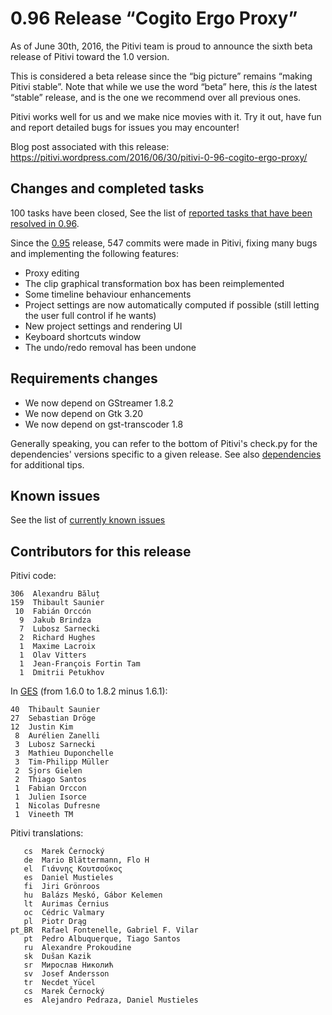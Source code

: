 # 0.96 Release “Cogito Ergo Proxy”

As of June 30th, 2016, the Pitivi team is proud to announce the sixth
beta release of Pitivi toward the 1.0 version.

This is considered a beta release since the “big picture” remains
“making Pitivi stable”. Note that while we use the word “beta” here,
this *is* the latest “stable” release, and is the one we recommend over
all previous ones.

Pitivi works well for us and we make nice movies with it. Try it out,
have fun and report detailed bugs for issues you may encounter!

Blog post associated with this release:
<https://pitivi.wordpress.com/2016/06/30/pitivi-0-96-cogito-ergo-proxy/>

## Changes and completed tasks

100 tasks have been closed, See the list of [reported tasks that have
been resolved in
0.96](https://phabricator.freedesktop.org/maniphest/query/UutjLGPYN0et/#R).

Since the [0.95](releases/0.95.md) release, 547 commits were made in
Pitivi, fixing many bugs and implementing the following features:

-   Proxy editing
-   The clip graphical transformation box has been reimplemented
-   Some timeline behaviour enhancements
-   Project settings are now automatically computed if possible (still
    letting the user full control if he wants)
-   New project settings and rendering UI
-   Keyboard shortcuts window
-   The undo/redo removal has been undone

## Requirements changes

-   We now depend on GStreamer 1.8.2
-   We now depend on Gtk 3.20
-   We now depend on gst-transcoder 1.8

Generally speaking, you can refer to the bottom of Pitivi's check.py for
the dependencies' versions specific to a given release. See also
[dependencies](attic/Dependencies.md) for additional tips.

## Known issues

See the list of [currently known
issues](https://phabricator.freedesktop.org/tag/pitivi/)

## Contributors for this release

Pitivi code:

```
306  Alexandru Băluț
159  Thibault Saunier
 10  Fabián Orccón
  9  Jakub Brindza
  7  Lubosz Sarnecki
  2  Richard Hughes
  1  Maxime Lacroix
  1  Olav Vitters
  1  Jean-François Fortin Tam
  1  Dmitrii Petukhov
```

In [GES](GES.md) (from 1.6.0 to 1.8.2 minus 1.6.1):

```
40  Thibault Saunier
27  Sebastian Dröge
12  Justin Kim
 8  Aurélien Zanelli
 3  Lubosz Sarnecki
 3  Mathieu Duponchelle
 3  Tim-Philipp Müller
 2  Sjors Gielen
 2  Thiago Santos
 1  Fabian Orccon
 1  Julien Isorce
 1  Nicolas Dufresne
 1  Vineeth TM
```

Pitivi translations:

```
   cs  Marek Černocký
   de  Mario Blättermann, Flo H
   el  Γιάννης Κουτσούκος
   es  Daniel Mustieles
   fi  Jiri Grönroos
   hu  Balázs Meskó, Gábor Kelemen
   lt  Aurimas Černius
   oc  Cédric Valmary
   pl  Piotr Drąg
pt_BR  Rafael Fontenelle, Gabriel F. Vilar
   pt  Pedro Albuquerque, Tiago Santos
   ru  Alexandre Prokoudine
   sk  Dušan Kazik
   sr  Мирослав Николић
   sv  Josef Andersson
   tr  Necdet Yücel
   cs  Marek Černocký
   es  Alejandro Pedraza, Daniel Mustieles
```
